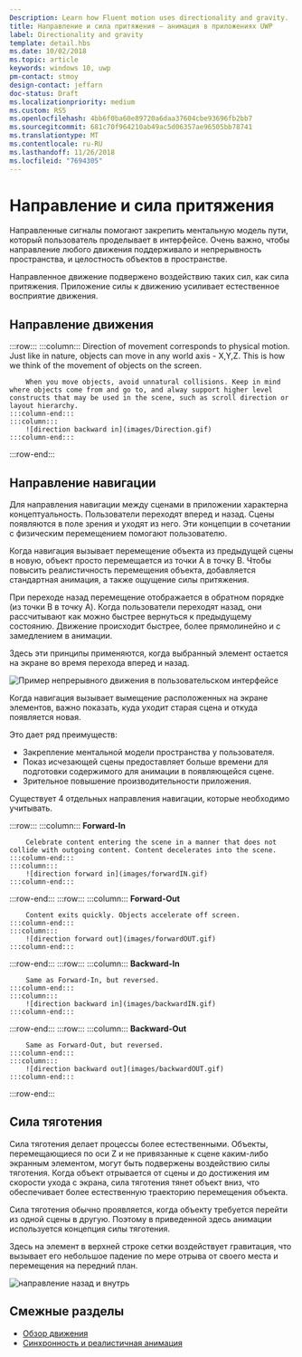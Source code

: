 ```yaml
---
Description: Learn how Fluent motion uses directionality and gravity.
title: Направление и сила притяжения — анимация в приложениях UWP
label: Directionality and gravity
template: detail.hbs
ms.date: 10/02/2018
ms.topic: article
keywords: windows 10, uwp
pm-contact: stmoy
design-contact: jeffarn
doc-status: Draft
ms.localizationpriority: medium
ms.custom: RS5
ms.openlocfilehash: 4bb6f0ba60e89720a6daa37604cbe93696fb2bb7
ms.sourcegitcommit: 681c70f964210ab49ac5d06357ae96505bb78741
ms.translationtype: MT
ms.contentlocale: ru-RU
ms.lasthandoff: 11/26/2018
ms.locfileid: "7694305"
---
```

# <a name="directionality-and-gravity"></a>Направление и сила притяжения

Направленные сигналы помогают закрепить ментальную модель пути, который пользователь проделывает в интерфейсе. Очень важно, чтобы направление любого движения поддерживало и непрерывность пространства, и целостность объектов в пространстве.

Направленное движение подвержено воздействию таких сил, как сила притяжения. Приложение силы к движению усиливает естественное восприятие движения.

## <a name="direction-of-movement"></a>Направление движения

:::row:::
    :::column:::
        Direction of movement corresponds to physical motion. Just like in nature, objects can move in any world axis - X,Y,Z. This is how we think of the movement of objects on the screen.

        When you move objects, avoid unnatural collisions. Keep in mind where objects come from and go to, and alway support higher level constructs that may be used in the scene, such as scroll direction or layout hierarchy.
    :::column-end:::
    :::column:::
        ![direction backward in](images/Direction.gif)
    :::column-end:::
:::row-end:::

## <a name="direction-of-navigation"></a>Направление навигации

Для направления навигации между сценами в приложении характерна концептуальность. Пользователи переходят вперед и назад. Сцены появляются в поле зрения и уходят из него. Эти концепции в сочетании с физическим перемещением помогают пользователю.

Когда навигация вызывает перемещение объекта из предыдущей сцены в новую, объект просто перемещается из точки A в точку B. Чтобы повысить реалистичность перемещения объекта, добавляется стандартная анимация, а также ощущение силы притяжения.

При переходе назад перемещение отображается в обратном порядке (из точки B в точку A). Когда пользователи переходят назад, они рассчитывают как можно быстрее вернуться к предыдущему состоянию. Движение происходит быстрее, более прямолинейно и с замедлением в анимации.

Здесь эти принципы применяются, когда выбранный элемент остается на экране во время перехода вперед и назад.

![Пример непрерывного движения в пользовательском интерфейсе](images/continuous3.gif)

Когда навигация вызывает вымещение расположенных на экране элементов, важно показать, куда уходит старая сцена и откуда появляется новая.

Это дает ряд преимуществ:

- Закрепление ментальной модели пространства у пользователя.
- Показ исчезающей сцены предоставляет больше времени для подготовки содержимого для анимации в появляющейся сцене.
- Зрительное повышение производительности приложения.

Существует 4 отдельных направления навигации, которые необходимо учитывать.

:::row:::
    :::column:::
        **Forward-In**

        Celebrate content entering the scene in a manner that does not collide with outgoing content. Content decelerates into the scene.
    :::column-end:::
    :::column:::
        ![direction forward in](images/forwardIN.gif)
    :::column-end:::
:::row-end:::
:::row:::
    :::column:::
        **Forward-Out**

        Content exits quickly. Objects accelerate off screen.
    :::column-end:::
    :::column:::
        ![direction forward out](images/forwardOUT.gif)
    :::column-end:::
:::row-end:::
:::row:::
    :::column:::
        **Backward-In**

        Same as Forward-In, but reversed.
    :::column-end:::
    :::column:::
        ![direction backward in](images/backwardIN.gif)
    :::column-end:::
:::row-end:::
:::row:::
    :::column:::
        **Backward-Out**

        Same as Forward-Out, but reversed.
    :::column-end:::
    :::column:::
        ![direction backward out](images/backwardOUT.gif)
    :::column-end:::
:::row-end:::

## <a name="gravity"></a>Сила тяготения

Сила тяготения делает процессы более естественными. Объекты, перемещающиеся по оси Z и не привязанные к сцене каким-либо экранным элементом, могут быть подвержены воздействию силы тяготения. Когда объект отрывается от сцены и до достижения им скорости ухода с экрана, сила тяготения тянет объект вниз, что обеспечивает более естественную траекторию перемещения объекта.

Сила тяготения обычно проявляется, когда объекту требуется перейти из одной сцены в другую. Поэтому в приведенной здесь анимации используется концепция силы тяготения.

Здесь на элемент в верхней строке сетки воздействует гравитация, что вызывает его небольшое падение по мере отрыва от своего места и перемещения на передний план.

![направление назад и внутрь](images/continuity-photos.gif)

## <a name="related-articles"></a>Смежные разделы

- [Обзор движения](index.md)
- [Синхронность и реалистичная анимация](timing-and-easing.md)
